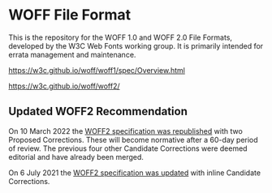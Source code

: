 
# WOFF File Format

This is the repository for the WOFF 1.0 and WOFF 2.0 File Formats, developed by the W3C Web Fonts working group. It is primarily intended for errata management and maintenance.

https://w3c.github.io/woff/woff1/spec/Overview.html

https://w3c.github.io/woff/woff2/

## Updated WOFF2 Recommendation

On 10 March 2022 the [WOFF2 specification was republished](https://www.w3.org/TR/2022/REC-WOFF2-20220310/) with two Proposed Corrections. These will become normative after a 60-day period of review. The previous four other Candidate Corrections were deemed editorial and have already been merged.

On 6 July 2021 the [WOFF2 specification was updated](https://www.w3.org/TR/2021/REC-WOFF2-20210706/) with inline Candidate Corrections.

